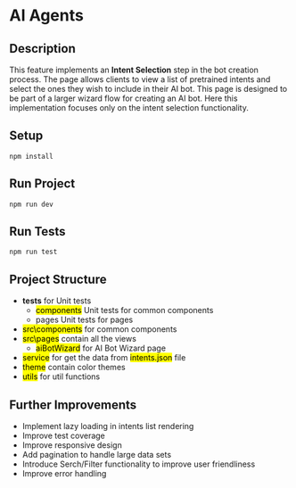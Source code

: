 # AI Agents

## Description

This feature implements an __Intent Selection__ step in the bot creation process. The page allows clients to view a list of pretrained intents and select the ones they wish to include in their AI bot. This page is designed to be part of a larger wizard flow for creating an AI bot. Here this implementation focuses only on the intent selection functionality.

## Setup

```
npm install
```

## Run Project

```
npm run dev
```

## Run Tests

```
npm run test
```

## Project Structure

- </mark>__tests__</mark> for Unit tests
    - <mark>components</mark> Unit tests for common components
    - </mark>pages</mark> Unit tests for pages
- <mark>src\components</mark> for common components
- <mark>src\pages</mark> contain all the views
    - <mark>aiBotWizard</mark> for AI Bot Wizard page
- <mark>service</mark> for get the data from <mark>intents.json</mark> file
- <mark>theme</mark> contain color themes
- <mark>utils</mark> for util functions

## Further Improvements

- Implement lazy loading in intents list rendering
- Improve test coverage
- Improve responsive design
- Add pagination to handle large data sets
- Introduce Serch/Filter functionality to improve user friendliness
- Improve error handling


